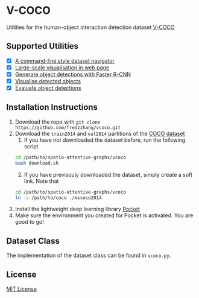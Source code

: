 # V-COCO
Utilities for the human-object interaction detection dataset [V-COCO](https://arxiv.org/abs/1505.04474)

## Supported Utilities

- [x] [A command-line style dataset navigator](https://github.com/fredzzhang/vcoco/tree/main/utilities#dataset-navigator)
- [x] [Large-scale visualisation in web page](https://github.com/fredzzhang/vcoco/tree/main/utilities#generate-and-visaulise-box-pairs-in-large-scales)
- [x] [Generate object detections with Faster R-CNN](https://github.com/fredzzhang/vcoco/tree/main/detections#generate-detection-using-faster-r-cnn)
- [x] [Visualise detected objects](https://github.com/fredzzhang/vcoco/tree/main/detections#visualise-detections)
- [x] [Evaluate object detections](https://github.com/fredzzhang/vcoco/tree/main/detections#evaluate-detections)

## Installation Instructions
1. Download the repo with `git clone https://github.com/fredzzhang/vcoco.git`
2. Download the `train2014` and `val2014` partitions of the [COCO dataset](https://cocodataset.org/#download)
    1. If you have not downloaded the dataset before, run the following script
    ```bash
    cd /path/to/spatio-attentive-graphs/vcoco
    bash download.sh
    ```
    2. If you have previsouly downloaded the dataset, simply create a soft link. Note that 
    ```bash
    cd /path/to/spatio-attentive-graphs/vcoco
    ln -s /path/to/coco ./mscoco2014
    ```
3. Install the lightweight deep learning library [Pocket](https://github.com/fredzzhang/pocket)
4. Make sure the environment you created for Pocket is activated. You are good to go!

## Dataset Class
The implementation of the dataset class can be found in `vcoco.py`.

## License

[MIT License](./LICENSE)